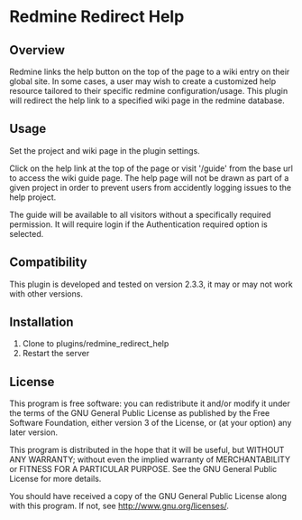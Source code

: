 # Redmine Redirect Help

## Overview

Redmine links the help button on the top of the page to a wiki entry on their
global site.  In some cases, a user may wish to create a customized help
resource tailored to their specific redmine configuration/usage.  This plugin
will redirect the help link to a specified wiki page in the redmine database.

## Usage

Set the project and wiki page in the plugin settings.

Click on the help link at the top of the page or visit '/guide' from the base
url to access the wiki guide page.  The help page will not be drawn as part of 
a given project in order to prevent users from accidently logging issues to the 
help project.

The guide will be available to all visitors without a specifically required 
permission.  It will require login if the Authentication required option is
selected.

## Compatibility

This plugin is developed and tested on version 2.3.3, it may or may not work 
with other versions.

## Installation

1.  Clone to plugins/redmine_redirect_help
1.  Restart the server

## License

This program is free software: you can redistribute it and/or modify 
it under the terms of the GNU General Public License as published by
the Free Software Foundation, either version 3 of the License, or
(at your option) any later version.

This program is distributed in the hope that it will be useful,
but WITHOUT ANY WARRANTY; without even the implied warranty of
MERCHANTABILITY or FITNESS FOR A PARTICULAR PURPOSE.  See the
GNU General Public License for more details.

You should have received a copy of the GNU General Public License
along with this program.  If not, see <http://www.gnu.org/licenses/>.
